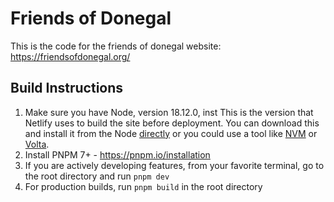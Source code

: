 # Friends of Donegal

This is the code for the friends of donegal website: <https://friendsofdonegal.org/>

## Build Instructions

1. Make sure you have Node, version 18.12.0, inst This is the version that Netlify uses to build the site before deployment.  You can download this and install it from the Node [directly](https://nodejs.org/download/release/v18.12.0/) or you could use a tool like [NVM](https://github.com/nvm-sh/nvm) or [Volta](https://volta.sh/).
2. Install PNPM 7+ - <https://pnpm.io/installation>
3. If you are actively developing features, from your favorite terminal, go to the root directory and run `pnpm dev`
4. For production builds, run `pnpm build` in the root directory
